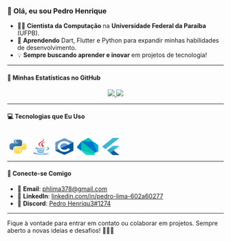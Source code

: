 ### 👋 Olá, eu sou **Pedro Henrique**  
- 🧑‍💻 **Cientista da Computação** na **Universidade Federal da Paraíba** (UFPB).
- 🌱 **Aprendendo** Dart, Flutter e Python para expandir minhas habilidades de desenvolvimento.
- 💡 **Sempre buscando aprender e inovar** em projetos de tecnologia!

---

#### 🚀 **Minhas Estatísticas no GitHub**  
<div align="center">
  <a href="https://github.com/Pedr0Henriq">
    <img height="180em" src="https://github-readme-stats.vercel.app/api?username=Pedr0Henriq&show_icons=true&theme=dark&include_all_commits=true&count_private=true"/>
  </a>
  <a href="https://github.com/Pedr0Henriq">
    <img height="180em" src="https://github-readme-stats.vercel.app/api/top-langs/?username=Pedr0Henriq&layout=compact&langs_count=7&theme=dark"/>
  </a>
</div>

---

#### 💻 **Tecnologias que Eu Uso**  
<div style="display: inline_block"><br>
  <img align="center" alt="Pedro-Python" height="40" width="50" src="https://raw.githubusercontent.com/devicons/devicon/master/icons/python/python-original.svg">
  <img align="center" alt="Pedro-Java" height="40" width="50" src="https://raw.githubusercontent.com/devicons/devicon/master/icons/java/java-original.svg">
  <img align="center" alt="Pedro-C" height="40" width="50" src="https://raw.githubusercontent.com/devicons/devicon/master/icons/c/c-original.svg">
  <img align="center" alt="Pedro-Dart" height="40" width="50" src="https://raw.githubusercontent.com/devicons/devicon/master/icons/dart/dart-original.svg">
  <img align="center" alt="Pedro-Flutter" height="40" width="50" src="https://raw.githubusercontent.com/devicons/devicon/master/icons/flutter/flutter-original.svg">
</div>

---

#### 📲 **Conecte-se Comigo**  
- 📧 **Email**: [phlima378@gmail.com](mailto:phlima378@gmail.com)
- 💼 **LinkedIn**: [linkedin.com/in/pedro-lima-602a60277](www.linkedin.com/in/pedro-lima-602a60277)
- 💬 **Discord**: [Pedro Henriqu3#1274](https://discord.gg/Pedr0Henriqu3#1274)

---

Fique à vontade para entrar em contato ou colaborar em projetos. Sempre aberto a novas ideias e desafios! 👨‍💻🚀
